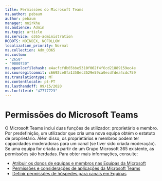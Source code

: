```yaml
---
title: Permissões do Microsoft Teams
ms.author: pebaum
author: pebaum
manager: mnirkhe
ms.audience: Admin
ms.topic: article
ms.service: o365-administration
ROBOTS: NOINDEX, NOFOLLOW
localization_priority: Normal
ms.collection: Adm_O365
ms.custom:
- "2658"
- "9000730"
ms.openlocfilehash: e4acfcfdb65bbe5310f062f4f6cd21889159ec4e
ms.sourcegitcommit: c6692ce0fa1358ec3529e59ca0ecdfdea4cdc759
ms.translationtype: MT
ms.contentlocale: pt-PT
ms.lasthandoff: 09/15/2020
ms.locfileid: "47777723"
---
```

# <a name="microsoft-teams-permissions"></a>Permissões do Microsoft Teams

O Microsoft Teams inclui duas funções de utilizador: proprietário e membro. Por predefinição, um utilizador que cria uma nova equipa obtém o estatuto de proprietário. Além disso, os proprietários e membros podem ter capacidades moderadoras para um canal (se tiver sido criada moderação). Se uma equipa for criada a partir de um Grupo Microsoft 365 existente, as permissões são herdadas. Para obter mais informações, consulte:

- [Atribuir os donos de equipas e membros nas Equipas da Microsoft](https://docs.microsoft.com/microsoftteams/assign-roles-permissions)
- [Permissões e considerações de aplicações da Microsoft Teams](https://docs.microsoft.com/microsoftteams/app-permissions)
- [Definir permissões de hóspedes para canais em Equipas](https://support.office.com/article/4756c468-2746-4bfd-a582-736d55fcc169)
